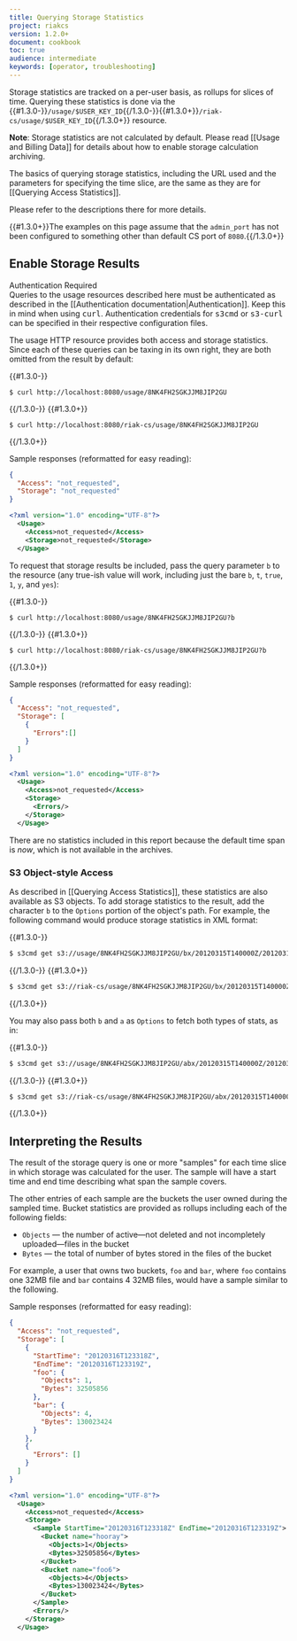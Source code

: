 ```yaml
---
title: Querying Storage Statistics
project: riakcs
version: 1.2.0+
document: cookbook
toc: true
audience: intermediate
keywords: [operator, troubleshooting]
---
```


Storage statistics are tracked on a per-user basis, as rollups for slices of time. Querying these statistics is done via the {{#1.3.0-}}`/usage/$USER_KEY_ID`{{/1.3.0-}}{{#1.3.0+}}`/riak-cs/usage/$USER_KEY_ID`{{/1.3.0+}} resource.

**Note**: Storage statistics are not calculated by default. Please read [[Usage and Billing Data]] for details about how to enable storage calculation archiving.

The basics of querying storage statistics, including the URL used and the parameters for specifying the time slice, are the same as they are for [[Querying Access Statistics]].

Please refer to the descriptions there for more details.

{{#1.3.0+}}The examples on this page assume that the `admin_port` has not
been configured to something other than default CS port of `8080`.{{/1.3.0+}}

## Enable Storage Results

<div class="note"><div class="title">Authentication Required</div>Queries to the usage resources described here must be authenticated as described in the
[[Authentication documentation|Authentication]]. Keep this in mind when using
<tt>curl</tt>. Authentication credentials for <tt>s3cmd</tt> or <tt>s3-curl</tt> can be specified in their respective configuration files.</div>

The usage HTTP resource provides both access and storage statistics. Since each of these queries can be taxing in its own right, they are both omitted from the result by default:

{{#1.3.0-}}

```curl
$ curl http://localhost:8080/usage/8NK4FH2SGKJJM8JIP2GU
```
{{/1.3.0-}}
{{#1.3.0+}}

```curl
$ curl http://localhost:8080/riak-cs/usage/8NK4FH2SGKJJM8JIP2GU
```
{{/1.3.0+}}

Sample responses (reformatted for easy reading):

```json
{
  "Access": "not_requested",
  "Storage": "not_requested"
}
```

```xml
<?xml version="1.0" encoding="UTF-8"?>
  <Usage>
    <Access>not_requested</Access>
    <Storage>not_requested</Storage>
  </Usage>
```

To request that storage results be included, pass the query parameter `b` to the resource (any true-ish value will work, including just the bare `b`, `t`, `true`, `1`, `y`, and `yes`):

{{#1.3.0-}}

```curl
$ curl http://localhost:8080/usage/8NK4FH2SGKJJM8JIP2GU?b
```
{{/1.3.0-}}
{{#1.3.0+}}

```curl
$ curl http://localhost:8080/riak-cs/usage/8NK4FH2SGKJJM8JIP2GU?b
```
{{/1.3.0+}}

Sample responses (reformatted for easy reading):

```json
{
  "Access": "not_requested",
  "Storage": [
    {
      "Errors":[]
    }
  ]
}
```

```xml
<?xml version="1.0" encoding="UTF-8"?>
  <Usage>
    <Access>not_requested</Access>
    <Storage>
      <Errors/>
    </Storage>
  </Usage>
```

There are no statistics included in this report because the default time span is *now*, which is not available in the archives.

### S3 Object-style Access

As described in [[Querying Access Statistics]], these statistics are also available as S3 objects. To add storage statistics to the result, add the character `b` to the `Options` portion of the object's path. For example, the following command would produce storage statistics in XML format:

{{#1.3.0-}}

```bash
$ s3cmd get s3://usage/8NK4FH2SGKJJM8JIP2GU/bx/20120315T140000Z/20120315T160000Z
```
{{/1.3.0-}}
{{#1.3.0+}}

```bash
$ s3cmd get s3://riak-cs/usage/8NK4FH2SGKJJM8JIP2GU/bx/20120315T140000Z/20120315T160000Z
```
{{/1.3.0+}}

You may also pass both `b` and `a` as `Options` to fetch both types of stats, as in:

{{#1.3.0-}}

```bash
$ s3cmd get s3://usage/8NK4FH2SGKJJM8JIP2GU/abx/20120315T140000Z/20120315T160000Z
```
{{/1.3.0-}}
{{#1.3.0+}}

```bash
$ s3cmd get s3://riak-cs/usage/8NK4FH2SGKJJM8JIP2GU/abx/20120315T140000Z/20120315T160000Z
```
{{/1.3.0+}}

## Interpreting the Results

The result of the storage query is one or more "samples" for each time slice in which storage was calculated for the user. The sample will have a start time and end time describing what span the sample covers.

The other entries of each sample are the buckets the user owned during the sampled time. Bucket statistics are provided as rollups including each of the following fields:

* `Objects` &mdash; the number of active&mdash;not deleted and not incompletely uploaded&mdash;files in the bucket
* `Bytes` &mdash; the total of number of bytes stored in the files of the bucket

For example, a user that owns two buckets, `foo` and `bar`, where `foo` contains one 32MB file and `bar` contains 4 32MB files, would have a sample similar to the following.

Sample responses (reformatted for easy reading):

```json
{
  "Access": "not_requested",
  "Storage": [
    {
      "StartTime": "20120316T123318Z",
      "EndTime": "20120316T123319Z",
      "foo": {
        "Objects": 1,
        "Bytes": 32505856
      },
      "bar": {
        "Objects": 4,
        "Bytes": 130023424
      }
    },
    {
      "Errors": []
    }
  ]
}
```

```xml
<?xml version="1.0" encoding="UTF-8"?>
  <Usage>
    <Access>not_requested</Access>
    <Storage>
      <Sample StartTime="20120316T123318Z" EndTime="20120316T123319Z">
        <Bucket name="hooray">
          <Objects>1</Objects>
          <Bytes>32505856</Bytes>
        </Bucket>
        <Bucket name="foo6">
          <Objects>4</Objects>
          <Bytes>130023424</Bytes>
        </Bucket>
      </Sample>
      <Errors/>
    </Storage>
  </Usage>
```
